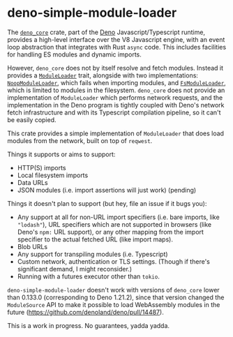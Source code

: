 # deno-simple-module-loader

The [`deno_core`](https://crates.io/crates/deno_core) crate, part of the
[Deno](https://deno.land) Javascript/Typescript runtime, provides a high-level
interface over the V8 Javascript engine, with an event loop abstraction that
integrates with Rust `async` code. This includes facilities for handling ES
modules and dynamic imports.

However, `deno_core` does not by itself resolve and fetch modules. Instead it
provides a
[`ModuleLoader`](https://docs.rs/deno_core/latest/deno_core/trait.ModuleLoader.html)
trait, alongside with two implementations:
[`NoopModuleLoader`](https://docs.rs/deno_core/latest/deno_core/struct.NoopModuleLoader.html),
which fails when importing modules, and
[`FsModuleLoader`](https://docs.rs/deno_core/latest/deno_core/struct.FsModuleLoader.html),
which is limited to modules in the filesystem. `deno_core` does not provide an
implementation of `ModuleLoader` which performs network requests, and the
implementation in the Deno program is tightly coupled with Deno's network fetch
infrastructure and with its Typescript compilation pipeline, so it can't be
easily copied.

This crate provides a simple implementation of `ModuleLoader` that does load
modules from the network, built on top of `reqwest`.

Things it supports or aims to support:

- HTTP(S) imports
- Local filesystem imports
- Data URLs
- JSON modules (i.e. import assertions will just work) (pending)

Things it doesn't plan to support (but hey, file an issue if it bugs you):

- Any support at all for non-URL import specifiers (i.e. bare imports, like
  `"lodash"`), URL specifiers which are not supported in browsers (like Deno's
  `npm:` URL support), or any other mapping from the import specifier to the
  actual fetched URL (like import maps).
- Blob URLs
- Any support for transpiling modules (i.e. Typescript)
- Custom network, authentication or TLS settings. (Though if there's significant
  demand, I might reconsider.)
- Running with a futures executor other than `tokio`.

`deno-simple-module-loader` doesn't work with versions of `deno_core` lower than
0.133.0 (corresponding to Deno 1.21.2), since that version changed the
`ModuleSource` API to make it possible to load WebAssembly modules in the future
(https://github.com/denoland/deno/pull/14487).

This is a work in progress. No guarantees, yadda yadda.
